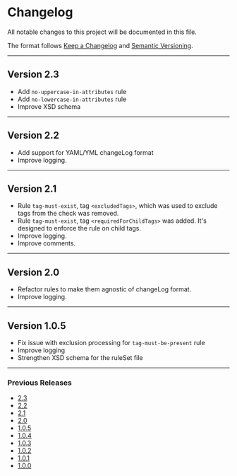 # Changelog

All notable changes to this project will be documented in this file.

The format follows [Keep a Changelog](https://keepachangelog.com/en/1.0.0/)
and [Semantic Versioning](https://semver.org/).

---

## Version 2.3

- Add `no-uppercase-in-attributes` rule
- Add `no-lowercase-in-attributes` rule
- Improve XSD schema

---

## Version 2.2

- Add support for YAML/YML changeLog format
- Improve logging.

---

## Version 2.1

- Rule `tag-must-exist`, tag `<excludedTags>`, which was used to exclude tags from the check was removed.
- Rule `tag-must-exist`, tag `<requiredForChildTags>` was added. It's designed to enforce the rule on child tags. 
- Improve logging.
- Improve comments.

---

## Version 2.0

- Refactor rules to make them agnostic of changeLog format.
- Improve logging.

---

## Version 1.0.5

- Fix issue with exclusion processing for `tag-must-be-present` rule
- Improve logging
- Strengthen XSD schema for the ruleSet file

---

### Previous Releases

- [2.3](https://github.com/htshame/naming-convention-liquibase-maven-plugin/blob/main/docs/releases/2.3.md)
- [2.2](https://github.com/htshame/naming-convention-liquibase-maven-plugin/blob/main/docs/releases/2.2.md)
- [2.1](https://github.com/htshame/naming-convention-liquibase-maven-plugin/blob/main/docs/releases/2.1.md)
- [2.0](https://github.com/htshame/naming-convention-liquibase-maven-plugin/blob/main/docs/releases/2.0.md)
- [1.0.5](https://github.com/htshame/naming-convention-liquibase-maven-plugin/blob/main/docs/releases/1.0.5.md)
- [1.0.4](https://github.com/htshame/naming-convention-liquibase-maven-plugin/blob/main/docs/releases/1.0.4.md)
- [1.0.3](https://github.com/htshame/naming-convention-liquibase-maven-plugin/blob/main/docs/releases/1.0.3.md)
- [1.0.2](https://github.com/htshame/naming-convention-liquibase-maven-plugin/blob/main/docs/releases/1.0.2.md)
- [1.0.1](https://github.com/htshame/naming-convention-liquibase-maven-plugin/blob/main/docs/releases/1.0.1.md)
- [1.0.0](https://github.com/htshame/naming-convention-liquibase-maven-plugin/blob/main/docs/releases/1.0.0.md)
